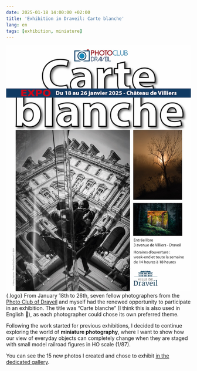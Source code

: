 ```yaml
---
date: 2025-01-18 14:00:00 +02:00
title: 'Exhibition in Draveil: Carte blanche'
lang: en
tags: [exhibition, miniature]
---
```


![The exhibition poster](exhibition-poster.jpg){.logo}
From January 18th to 26th, seven fellow photographers from the [Photo Club of Draveil](https://www.photo-club-draveil.fr/) and myself had the renewed opportunity to participate in an exhibition. The title was “Carte blanche” (I think this is also used in English 🤔), as each photographer could chose its own preferred theme.

Following the work started for previous exhibitions, I decided to continue exploring the world of **miniature photography**, where I want to show how our view of everyday objects can completely change when they are staged with small model railroad figures in HO scale (1/87).

You can see the 15 new photos I created and chose to exhibit [in the dedicated gallery](/galleries/exhibitions/2025/01-carte-blanche/).